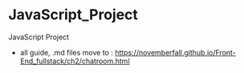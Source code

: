 # JavaScript_Project
JavaScript Project

- all guide, .md files move to : https://novemberfall.github.io/Front-End_fullstack/ch2/chatroom.html
